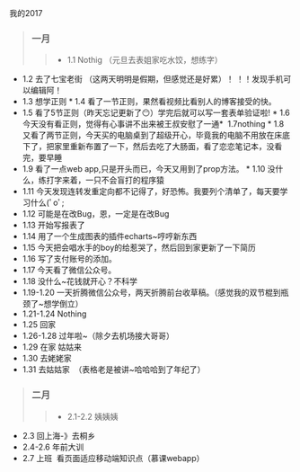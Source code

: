  我的2017

> ### 一月
>> * 1.1 Nothig （元旦去表姐家吃水饺，想练字）
* 1.2 去了七宝老街 （这两天明明是假期，但感觉还是好累）！ ！！发现手机可以编辑阿！
* 1.3 想学正则
* 1.4 看了一节正则，果然看视频比看别人的博客接受的快。
* 1.5 看了5节正则（昨天忘记更新了:no_mouth:）学完后就可以写一套表单验证啦!
* 1.6 今天没有看正则，觉得有心事讲不出来被王叔安慰了一通*   1.7nothing
* 1.8 又看了两节正则，今天买的电脑桌到了超级开心，毕竟我的电脑不用放在床底下了，把家里重新布置了一下，然后去吃了大肠面，看了恋恋笔记本，没看完，要早睡
* 1.9 看了一点web app,只是开头而已，今天又用到了prop方法。
* 1.10 没什么，练打字来着，一只不会盲打的程序猿 
* 1.11 今天发现连转发重定向都不记得了，好恐怖。我要列个清单了，每天要学习什么(ﾟoﾟ;
* 1.12 可能是在改Bug，恩，一定是在改Bug
* 1.13 开始写报表了
* 1.14 用了一个生成图表的插件echarts~哼哼新东西
* 1.15 今天把会唱水手的boy的给惹哭了，然后回到家更新了一下简历
* 1.16 写了支付账号的添加。
* 1.17 今天看了微信公众号。
* 1.18 没什么~花钱就开心？不科学
* 1.19-1.20 一天折腾微信公众号，两天折腾前台收草稿。（感觉我的双节棍到瓶颈了~想学倒立）
* 1.21-1.24 Nothing
* 1.25 回家
* 1.26-1.28 过年啦~（除夕去机场接大哥哥）
* 1.29 在家  姑姑来
* 1.30 去姥姥家
* 1.31 去姑姑家  （表格老是被讲~哈哈哈到了年纪了）

> ### 二月
>> * 2.1-2.2 姨姨姨
* 2.3 回上海-》去桐乡
* 2.4-2.6 年前大训
* 2.7 上班  看页面适应移动端知识点（慕课webapp）
